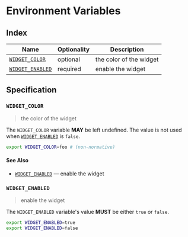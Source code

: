 # Environment Variables

## Index

| Name               | Optionality | Description             |
| ------------------ | ----------- | ----------------------- |
| [`WIDGET_COLOR`]   | optional    | the color of the widget |
| [`WIDGET_ENABLED`] | required    | enable the widget       |

## Specification

### `WIDGET_COLOR`

> the color of the widget

The `WIDGET_COLOR` variable **MAY** be left undefined. The value is not used
when [`WIDGET_ENABLED`] is `false`.

```bash
export WIDGET_COLOR=foo # (non-normative)
```

#### See Also

- [`WIDGET_ENABLED`] — enable the widget

### `WIDGET_ENABLED`

> enable the widget

The `WIDGET_ENABLED` variable's value **MUST** be either `true` or `false`.

```bash
export WIDGET_ENABLED=true
export WIDGET_ENABLED=false
```

<!-- references -->

[`widget_color`]: #WIDGET_COLOR
[`widget_enabled`]: #WIDGET_ENABLED
